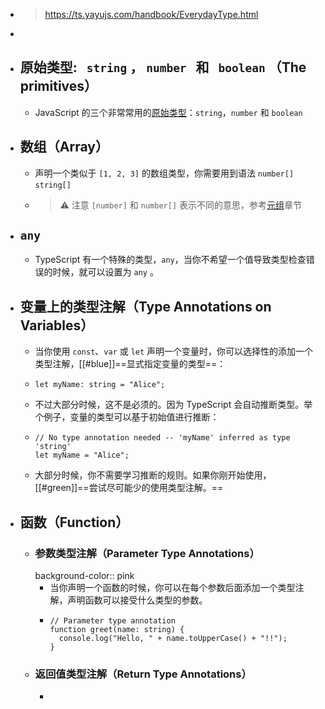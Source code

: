 - > https://ts.yayujs.com/handbook/EverydayType.html
-
- ## 原始类型:   `string` ， `number`   和   `boolean` （The primitives）
	- JavaScript 的三个非常常用的[原始类型](https://developer.mozilla.org/en-US/docs/Glossary/Primitive)：`string`，`number` 和 `boolean`
- ## 数组（Array）
	- 声明一个类似于 `[1, 2, 3]` 的数组类型，你需要用到语法 `number[]` `string[]`
	- > ⚠️ 注意
	  > `[number]` 和 `number[]` 表示不同的意思，参考[元组](https://www.typescriptlang.org/docs/handbook/2/objects.html#tuple-types)章节
- ## `any`
	- TypeScript 有一个特殊的类型，`any`，当你不希望一个值导致类型检查错误的时候，就可以设置为 `any` 。
- ## 变量上的类型注解（Type Annotations on Variables）
	- 当你使用 `const`、`var` 或 `let` 声明一个变量时，你可以选择性的添加一个类型注解，[[#blue]]==显式指定变量的类型==：
	- ```
	  let myName: string = "Alice";
	  ```
	- 不过大部分时候，这不是必须的。因为 TypeScript 会自动推断类型。举个例子，变量的类型可以基于初始值进行推断：
	- ```
	  // No type annotation needed -- 'myName' inferred as type 'string'
	  let myName = "Alice";
	  ```
	- 大部分时候，你不需要学习推断的规则。如果你刚开始使用，[[#green]]==尝试尽可能少的使用类型注解。==
- ## 函数（Function）
	- ### 参数类型注解（Parameter Type Annotations）
	  background-color:: pink
		- 当你声明一个函数的时候，你可以在每个参数后面添加一个类型注解，声明函数可以接受什么类型的参数。
		- ```
		  // Parameter type annotation
		  function greet(name: string) {
		    console.log("Hello, " + name.toUpperCase() + "!!");
		  }
		  ```
	- ### 返回值类型注解（Return Type Annotations）
		-